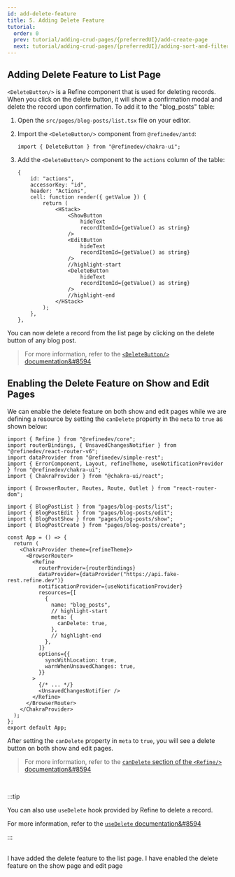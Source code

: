 ```yaml
---
id: add-delete-feature
title: 5. Adding Delete Feature
tutorial:
  order: 0
  prev: tutorial/adding-crud-pages/{preferredUI}/add-create-page
  next: tutorial/adding-crud-pages/{preferredUI}/adding-sort-and-filters
---
```


## Adding Delete Feature to List Page

`<DeleteButton/>` is a Refine component that is used for deleting records. When you click on the delete button, it will show a confirmation modal and delete the record upon confirmation. To add it to the "blog_posts" table:

1.  Open the `src/pages/blog-posts/list.tsx` file on your editor.

2.  Import the `<DeleteButton/>` component from `@refinedev/antd`:

    ```tsx
    import { DeleteButton } from "@refinedev/chakra-ui";
    ```

3.  Add the `<DeleteButton/>` component to the `actions` column of the table:

    ```tsx
    {
        id: "actions",
        accessorKey: "id",
        header: "Actions",
        cell: function render({ getValue }) {
            return (
                <HStack>
                    <ShowButton
                        hideText
                        recordItemId={getValue() as string}
                    />
                    <EditButton
                        hideText
                        recordItemId={getValue() as string}
                    />
                    //highlight-start
                    <DeleteButton
                        hideText
                        recordItemId={getValue() as string}
                    />
                    //highlight-end
                </HStack>
            );
        },
    },
    ```

You can now delete a record from the list page by clicking on the delete button of any blog post.

> For more information, refer to the [`<DeleteButton/>` documentation&#8594](/docs/ui-integrations/chakra-ui/components/buttons/delete-button)

## Enabling the Delete Feature on Show and Edit Pages

We can enable the delete feature on both show and edit pages while we are defining a resource by setting the `canDelete` property in the `meta` to `true` as shown below:

```tsx src="src/App.tsx"
import { Refine } from "@refinedev/core";
import routerBindings, { UnsavedChangesNotifier } from "@refinedev/react-router-v6";
import dataProvider from "@refinedev/simple-rest";
import { ErrorComponent, Layout, refineTheme, useNotificationProvider } from "@refinedev/chakra-ui";
import { ChakraProvider } from "@chakra-ui/react";

import { BrowserRouter, Routes, Route, Outlet } from "react-router-dom";

import { BlogPostList } from "pages/blog-posts/list";
import { BlogPostEdit } from "pages/blog-posts/edit";
import { BlogPostShow } from "pages/blog-posts/show";
import { BlogPostCreate } from "pages/blog-posts/create";

const App = () => {
  return (
    <ChakraProvider theme={refineTheme}>
      <BrowserRouter>
        <Refine
          routerProvider={routerBindings}
          dataProvider={dataProvider("https://api.fake-rest.refine.dev")}
          notificationProvider={useNotificationProvider}
          resources={[
            {
              name: "blog_posts",
              // highlight-start
              meta: {
                canDelete: true,
              },
              // highlight-end
            },
          ]}
          options={{
            syncWithLocation: true,
            warnWhenUnsavedChanges: true,
          }}
        >
          {/* ... */}
          <UnsavedChangesNotifier />
        </Refine>
      </BrowserRouter>
    </ChakraProvider>
  );
};
export default App;
```

After setting the `canDelete` property in `meta` to `true`, you will see a delete button on both show and edit pages.

> For more information, refer to the [`canDelete` section of the `<Refine/>` documentation&#8594](/docs/core/refine-component#candelete)

<br/>

:::tip

You can also use `useDelete` hook provided by Refine to delete a record.

For more information, refer to the [`useDelete` documentation&#8594](/docs/data/hooks/use-delete)

:::

<br/>

<Checklist>

<ChecklistItem id="add-delete-feature-chakra-ui">
I have added the delete feature to the list page.
</ChecklistItem>
<ChecklistItem id="add-delete-feature-chakra-ui-2">
I have enabled the delete feature on the show page and edit page
</ChecklistItem>

</Checklist>

